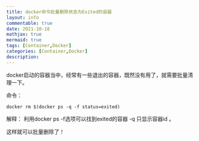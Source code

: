 ```yaml
---
title: docker命令批量删除状态为Exited的容器
layout: info
commentable: true
date: 2021-10-18
mathjax: true
mermaid: true
tags: [Container,Docker]
categories: [Container,Docker]
description: 
---
```


docker启动的容器当中，经常有一些退出的容器，既然没有用了，就需要批量清理一下。

命令：

```
docker rm $(docker ps -q -f status=exited)
```

解释： 利用docker ps -f选项可以找到exited的容器 -q 只显示容器id 。

这样就可以批量删除了！

